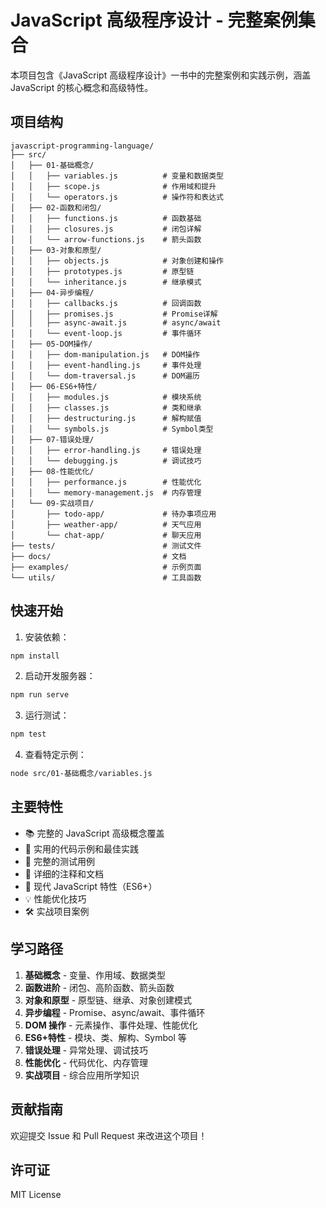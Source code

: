 # JavaScript 高级程序设计 - 完整案例集合

本项目包含《JavaScript 高级程序设计》一书中的完整案例和实践示例，涵盖 JavaScript 的核心概念和高级特性。

## 项目结构

```
javascript-programming-language/
├── src/
│   ├── 01-基础概念/
│   │   ├── variables.js          # 变量和数据类型
│   │   ├── scope.js              # 作用域和提升
│   │   └── operators.js          # 操作符和表达式
│   ├── 02-函数和闭包/
│   │   ├── functions.js          # 函数基础
│   │   ├── closures.js           # 闭包详解
│   │   └── arrow-functions.js    # 箭头函数
│   ├── 03-对象和原型/
│   │   ├── objects.js            # 对象创建和操作
│   │   ├── prototypes.js         # 原型链
│   │   └── inheritance.js        # 继承模式
│   ├── 04-异步编程/
│   │   ├── callbacks.js          # 回调函数
│   │   ├── promises.js           # Promise详解
│   │   ├── async-await.js        # async/await
│   │   └── event-loop.js         # 事件循环
│   ├── 05-DOM操作/
│   │   ├── dom-manipulation.js   # DOM操作
│   │   ├── event-handling.js     # 事件处理
│   │   └── dom-traversal.js      # DOM遍历
│   ├── 06-ES6+特性/
│   │   ├── modules.js            # 模块系统
│   │   ├── classes.js            # 类和继承
│   │   ├── destructuring.js      # 解构赋值
│   │   └── symbols.js            # Symbol类型
│   ├── 07-错误处理/
│   │   ├── error-handling.js     # 错误处理
│   │   └── debugging.js          # 调试技巧
│   ├── 08-性能优化/
│   │   ├── performance.js        # 性能优化
│   │   └── memory-management.js  # 内存管理
│   └── 09-实战项目/
│       ├── todo-app/             # 待办事项应用
│       ├── weather-app/          # 天气应用
│       └── chat-app/             # 聊天应用
├── tests/                        # 测试文件
├── docs/                         # 文档
├── examples/                     # 示例页面
└── utils/                        # 工具函数

```

## 快速开始

1. 安装依赖：

```bash
npm install
```

2. 启动开发服务器：

```bash
npm run serve
```

3. 运行测试：

```bash
npm test
```

4. 查看特定示例：

```bash
node src/01-基础概念/variables.js
```

## 主要特性

- 📚 完整的 JavaScript 高级概念覆盖
- 🔧 实用的代码示例和最佳实践
- 🧪 完整的测试用例
- 📖 详细的注释和文档
- 🚀 现代 JavaScript 特性（ES6+）
- 💡 性能优化技巧
- 🛠️ 实战项目案例

## 学习路径

1. **基础概念** - 变量、作用域、数据类型
2. **函数进阶** - 闭包、高阶函数、箭头函数
3. **对象和原型** - 原型链、继承、对象创建模式
4. **异步编程** - Promise、async/await、事件循环
5. **DOM 操作** - 元素操作、事件处理、性能优化
6. **ES6+特性** - 模块、类、解构、Symbol 等
7. **错误处理** - 异常处理、调试技巧
8. **性能优化** - 代码优化、内存管理
9. **实战项目** - 综合应用所学知识

## 贡献指南

欢迎提交 Issue 和 Pull Request 来改进这个项目！

## 许可证

MIT License
